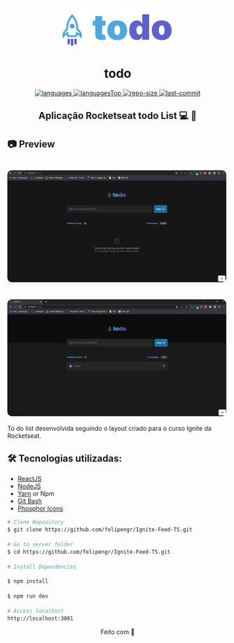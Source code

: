<p align="center" >
<img src="src/assets/Logo.svg" >
</p>
<h1 align="center">
    todo
</h1>

<div align="center">

  <a href="">
    <img src="https://img.shields.io/github/languages/count/felipengr/todo-Iginite.svg?color=00B37E" alt="languages" >
  </a>

  <a href="">
    <img src="https://img.shields.io/github/languages/top/felipengr/todo-Iginite.svg?color=00B37E" alt="languagesTop" >
  </a>

  <a href="">
    <img src="https://img.shields.io/github/repo-size/felipengr/todo-Iginite.svg?color=00B37E" alt="repo-size" >
  </a>

  <a href="">
    <img src="https://img.shields.io/github/last-commit/felipengr/todo-Iginite.svg?color=00B37E" alt="last-commit" >
  </a>

</div>

<h2 align="center"> Aplicação Rocketseat todo List 💻 🚀 </h2>


<h2>📷 Preview </h2>
<h1 align="center">
  <div style="display: flex; flex-direction: row;">
    <img width="500" style="border-radius: 10px" height="auto" alt="Class-02" title="Class-02" src="public/preview.gif" />
  <div>
</h1>

<h1 align="center">
  <div style="display: flex; flex-direction: row;">
    <img width="500" style="border-radius: 10px" height="auto" alt="Class-02" title="Class-02" src="public/desktop.png" />
  <div>
</h1>

To do list desenvolvida seguindo o layout criado para o curso Ignite da Rocketseat.

<h2 id="technologies"> 🛠 Tecnologias utilizadas: </h2>

- [ReactJS](https://reactjs.org)
- [NodeJS](https://nodejs.org/en/)
- [Yarn](https://yarnpkg.com) or Npm
- [Git Bash](https://gitforwindows.org/)
- [Phosphor Icons](https://www.google.com/url?sa=t&rct=j&q=&esrc=s&source=web&cd=&cad=rja&uact=8&ved=2ahUKEwjFm-TeifD7AhWyr5UCHVSZA1wQFnoECBAQAQ&url=https%3A%2F%2Fphosphoricons.com%2F&usg=AOvVaw0B6_0g-qmH9oxUW4xxfnJG)


```bash
# Clone Repository
$ git clone https://github.com/felipengr/Ignite-Feed-TS.git

# Go to server folder
$ cd https://github.com/felipengr/Ignite-Feed-TS.git

# Install Dependencies

$ npm install

$ npm run dev

# Access localhost
http://localhost:3001
```

<p align="center">
  Feito com 💜
</p>